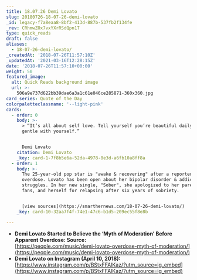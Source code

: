```yaml
---
title: 18.07.26 Demi Lovato
slug: 20180726-18-07-26-demi-lovato
_id: legacy-f7a8eaa8-8bf2-413d-887b-537fb2f134fe
_rev: CRhmwZOx7vxYXrRSdQpn1T
type: quick_reads
draft: false
aliases:
  - 18-07-26-demi-lovato/
_createdAt: '2018-07-26T11:57:10Z'
_updatedAt: '2021-03-16T12:28:15Z'
date: '2018-07-26T11:57:10+00:00'
weight: 50
featured_image:
  alt: Quick Reads background image
  url: >-
    506a9e737d622bb39dae6a3a1c61e046ce285871-360x360.jpg
card_series: Quote of the Day
colorpaletteclassname: '--light-pink'
cards:
  - order: 0
    body: >-
      > “It’s all about self love. Tell yourself you’re beautiful daily. Be
      gentle with yourself.”


      Demi Lovato
    citation: Demi Lovato
    _key: card-1-7f8b5e6a-52da-4978-8e3d-a6fb10a8ff8a
  - order: 1
    body: >-
      The 25-year-old pop star is "awake & recovering" after a reported
      overdose. Lovato has been open about her bipolar disorder & addiction
      struggles. In her new single, "Sober", she apologized to her parents,
      fans, and herself for relapsing after six years of sobriety.


      [view sources](https://smarthernews.com/18-07-26-demi-lovato/)
    _key: card-10-32aa7f4f-74e1-47c6-b1d5-209ec55f8e8b

---
```

* **Demi Lovato Started to Believe the ‘Myth of Moderation’ Before Apparent Overdose: Source:**  
[https://people.com/music/demi-lovato-overdose-myth-of-moderation/](https://people.com/music/demi-lovato-overdose-myth-of-moderation/)
* **Demi Lovato on Instagram (April 10, 2018):**  
[https://www.instagram.com/p/BStxFFAlKaz/?utm_source=ig_embed](https://www.instagram.com/p/BStxFFAlKaz/?utm_source=ig_embed)